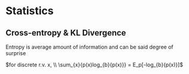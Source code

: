 # Statistics

## Cross-entropy & KL Divergence
Entropy is average amount of information and can be said degree of surprise


$for discrete r.v. x, \\ \sum_{x}{p(x)log_{b}{p(x)}} = E_p[-log_{b}{p(x)}]$
